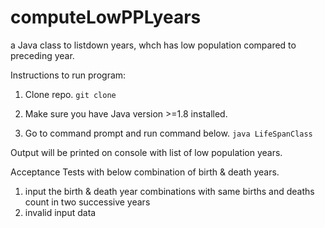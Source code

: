 # computeLowPPLyears
a Java class to listdown years, whch has low population compared to preceding year.

Instructions to run program:
1. Clone repo.
``git clone ``

2. Make sure you have Java version >=1.8 installed.

3. Go to command prompt and run command below.
``java LifeSpanClass``

Output will be printed on console with list of low population years.

Acceptance Tests with below combination of birth & death years.
1) input the birth & death year combinations with same births and deaths count in two successive years
2) invalid input data
